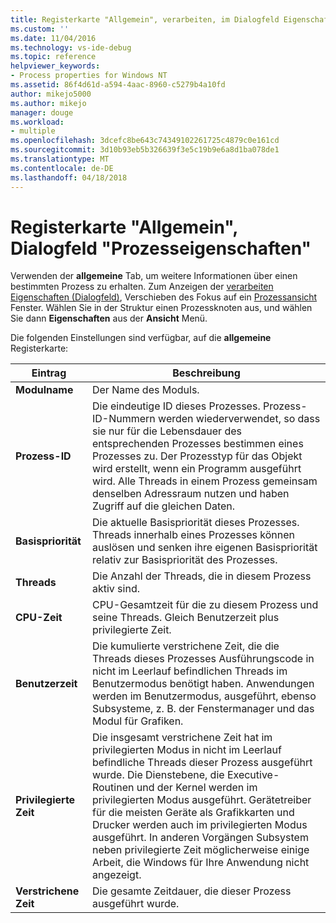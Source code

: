 ```yaml
---
title: Registerkarte "Allgemein", verarbeiten, im Dialogfeld Eigenschaften | Microsoft Docs
ms.custom: ''
ms.date: 11/04/2016
ms.technology: vs-ide-debug
ms.topic: reference
helpviewer_keywords:
- Process properties for Windows NT
ms.assetid: 86f4d61d-a594-4aac-8960-c5279b4a10fd
author: mikejo5000
ms.author: mikejo
manager: douge
ms.workload:
- multiple
ms.openlocfilehash: 3dcefc8be643c74349102261725c4879c0e161cd
ms.sourcegitcommit: 3d10b93eb5b326639f3e5c19b9e6a8d1ba078de1
ms.translationtype: MT
ms.contentlocale: de-DE
ms.lasthandoff: 04/18/2018
---
```

# <a name="general-tab-process-properties-dialog-box"></a>Registerkarte "Allgemein", Dialogfeld "Prozesseigenschaften"
Verwenden der **allgemeine** Tab, um weitere Informationen über einen bestimmten Prozess zu erhalten. Zum Anzeigen der [verarbeiten Eigenschaften (Dialogfeld)](../debugger/process-properties-dialog-box.md), Verschieben des Fokus auf ein [Prozessansicht](../debugger/processes-view.md) Fenster. Wählen Sie in der Struktur einen Prozessknoten aus, und wählen Sie dann **Eigenschaften** aus der **Ansicht** Menü.  
  
 Die folgenden Einstellungen sind verfügbar, auf die **allgemeine** Registerkarte:  
  
|Eintrag|Beschreibung|  
|-----------|-----------------|  
|**Modulname**|Der Name des Moduls.|  
|**Prozess-ID**|Die eindeutige ID dieses Prozesses. Prozess-ID-Nummern werden wiederverwendet, so dass sie nur für die Lebensdauer des entsprechenden Prozesses bestimmen eines Prozesses zu. Der Prozesstyp für das Objekt wird erstellt, wenn ein Programm ausgeführt wird. Alle Threads in einem Prozess gemeinsam denselben Adressraum nutzen und haben Zugriff auf die gleichen Daten.|  
|**Basispriorität**|Die aktuelle Basispriorität dieses Prozesses. Threads innerhalb eines Prozesses können auslösen und senken ihre eigenen Basispriorität relativ zur Basispriorität des Prozesses.|  
|**Threads**|Die Anzahl der Threads, die in diesem Prozess aktiv sind.|  
|**CPU-Zeit**|CPU-Gesamtzeit für die zu diesem Prozess und seine Threads. Gleich Benutzerzeit plus privilegierte Zeit.|  
|**Benutzerzeit**|Die kumulierte verstrichene Zeit, die die Threads dieses Prozesses Ausführungscode in nicht im Leerlauf befindlichen Threads im Benutzermodus benötigt haben. Anwendungen werden im Benutzermodus, ausgeführt, ebenso Subsysteme, z. B. der Fenstermanager und das Modul für Grafiken.|  
|**Privilegierte Zeit**|Die insgesamt verstrichene Zeit hat im privilegierten Modus in nicht im Leerlauf befindliche Threads dieser Prozess ausgeführt wurde. Die Dienstebene, die Executive-Routinen und der Kernel werden im privilegierten Modus ausgeführt. Gerätetreiber für die meisten Geräte als Grafikkarten und Drucker werden auch im privilegierten Modus ausgeführt. In anderen Vorgängen Subsystem neben privilegierte Zeit möglicherweise einige Arbeit, die Windows für Ihre Anwendung nicht angezeigt.|  
|**Verstrichene Zeit**|Die gesamte Zeitdauer, die dieser Prozess ausgeführt wurde.|
